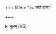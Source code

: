 +++
title = "०८ त्रयो दासा"

+++
<details><summary>मूलम् (VS)</summary>

त्रयो॑ दा॒सा आञ्ज॑नस्य त॒क्मा ब॒लास॒ आदहिः॑।  
वर्षि॑ष्ठः॒ पर्व॑तानां त्रिक॒कुन्नाम॑ ते पि॒ता ॥
</details>